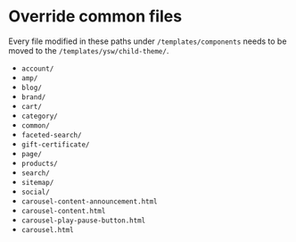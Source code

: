 # Override common files

Every file modified in these paths under `/templates/components` needs to be moved to the `/templates/ysw/child-theme/`.

- `account/`
- `amp/`
- `blog/`
- `brand/`
- `cart/`
- `category/`
- `common/`
- `faceted-search/`
- `gift-certificate/`
- `page/`
- `products/`
- `search/`
- `sitemap/`
- `social/`
- `carousel-content-announcement.html`
- `carousel-content.html`
- `carousel-play-pause-button.html`
- `carousel.html`
